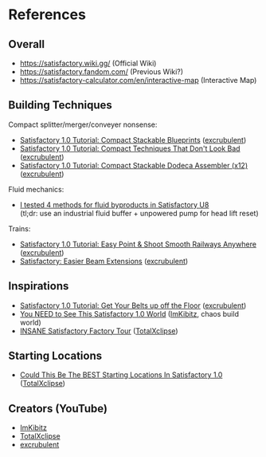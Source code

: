 # References



## Overall
*   <https://satisfactory.wiki.gg/> (Official Wiki)
*   <https://satisfactory.fandom.com/> (Previous Wiki?)
*   <https://satisfactory-calculator.com/en/interactive-map> (Interactive Map)


## Building Techniques
Compact splitter/merger/conveyer nonsense:
*   [Satisfactory 1.0 Tutorial: Compact Stackable Blueprints](https://www.youtube.com/watch?v=Tgxknxp3-Go)                  ([excrubulent])
*   [Satisfactory 1.0 Tutorial: Compact Techniques That Don't Look Bad](https://www.youtube.com/watch?v=rQ-NTWPsniU)        ([excrubulent])
*   [Satisfactory 1.0 Tutorial: Compact Stackable Dodeca Assembler (x12)](https://www.youtube.com/watch?v=R2HshIq4mnw)      ([excrubulent])

Fluid mechanics:
*   [I tested 4 methods for fluid byproducts in Satisfactory U8](https://www.youtube.com/watch?v=ZwO-F82sYE4)               <br>
    (tl;dr: use an industrial fluid buffer + unpowered pump for head lift reset)

Trains:
*   [Satisfactory 1.0 Tutorial: Easy Point & Shoot Smooth Railways Anywhere](https://www.youtube.com/watch?v=dEaB0cbiotY)   ([excrubulent])
*   [Satisfactory: Easier Beam Extensions](https://www.youtube.com/watch?v=yqXbOH0wsBU)                                     ([excrubulent])



## Inspirations
*   [Satisfactory 1.0 Tutorial: Get Your Belts up off the Floor](https://www.youtube.com/watch?v=Zluo4KpTeYU)               ([excrubulent])
*   [You NEED to See This Satisfactory 1.0 World](https://www.youtube.com/watch?v=o-Okq75_Zps)                              ([ImKibitz], chaos build world)
*   [INSANE Satisfactory Factory Tour](https://www.youtube.com/watch?v=LLZWWTqTRng)                                         ([TotalXclipse])



## Starting Locations
*   [Could This Be The BEST Starting Locations In Satisfactory 1.0](https://www.youtube.com/watch?v=Ax4gDlsGgow)            ([TotalXclipse])


## Creators (YouTube)
*   [ImKibitz]
*   [TotalXclipse]
*   [excrubulent]




<!-- Creators -->
[ImKibitz]:         https://www.youtube.com/@ImKibitz
[TotalXclipse]:     https://www.youtube.com/@TotalXclipse
[excrubulent]:      https://www.youtube.com/@excrubulent

<!-- Buildings -->
[Smelter]:          https://satisfactory.wiki.gg/wiki/Smelter
[Foundry]:          https://satisfactory.wiki.gg/wiki/Foundry

[Constructor]:      https://satisfactory.wiki.gg/wiki/Constructor
[Assembler]:        https://satisfactory.wiki.gg/wiki/Assembler
[Manufacturer]:     https://satisfactory.wiki.gg/wiki/Manufacturer

[Water Extractor]:  https://satisfactory.wiki.gg/wiki/Water_Extractor
[Packager]:         https://satisfactory.wiki.gg/wiki/Packager
[Refinery]:         https://satisfactory.wiki.gg/wiki/Refinery
[Blender]:          https://satisfactory.wiki.gg/wiki/Blender

[Biomass Burner]:   https://satisfactory.wiki.gg/wiki/Biomass_Burner
[Coal Generator]:   https://satisfactory.wiki.gg/wiki/Coal_Generator
[Fuel Generator]:   https://satisfactory.wiki.gg/wiki/Fuel_Generator

<!-- Items -->

[Coal]:             https://satisfactory.wiki.gg/wiki/Coal
[Solid Biofuel]:    https://satisfactory.wiki.gg/wiki/Solid_Biofuel
